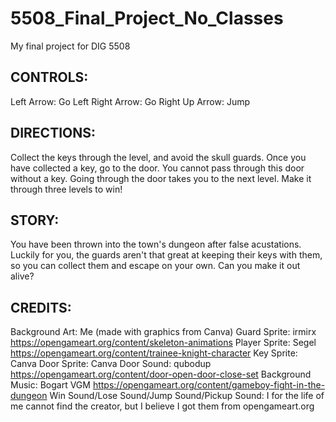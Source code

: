 # 5508_Final_Project_No_Classes
My final project for DIG 5508


CONTROLS:
----------------------
Left Arrow: Go Left
Right Arrow: Go Right
Up Arrow: Jump


DIRECTIONS:
---------------------
Collect the keys through the level, and avoid the skull guards. Once you have collected a key, go to the door. You cannot pass through this door without a key. Going through the door takes you to the next level. Make it through three levels to win!


STORY:
---------------------
You have been thrown into the town's dungeon after false acustations. Luckily for you, the guards aren't that great at keeping their keys with them, so you can collect them and escape on your own. Can you make it out alive?


CREDITS:
---------------------
Background Art: Me (made with graphics from Canva)
Guard Sprite: irmirx https://opengameart.org/content/skeleton-animations
Player Sprite: Segel https://opengameart.org/content/trainee-knight-character
Key Sprite: Canva
Door Sprite: Canva
Door Sound: qubodup https://opengameart.org/content/door-open-door-close-set
Background Music: Bogart VGM https://opengameart.org/content/gameboy-fight-in-the-dungeon
Win Sound/Lose Sound/Jump Sound/Pickup Sound: I for the life of me cannot find the creator, but I believe I got them from opengameart.org
